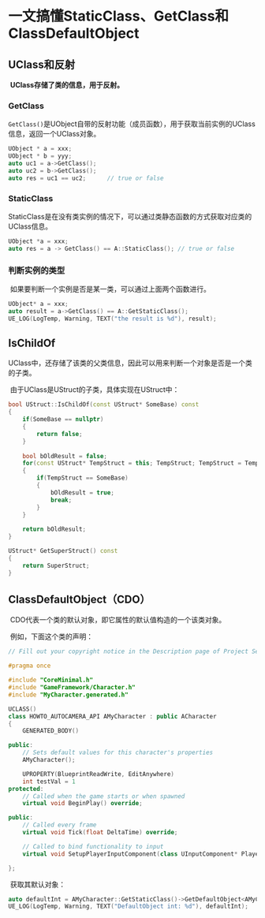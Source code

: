 # 一文搞懂StaticClass、GetClass和ClassDefaultObject

## UClass和反射

​	**UClass存储了类的信息，用于反射。**

### GetClass

​	`GetClass()`是UObject自带的反射功能（成员函数），用于获取当前实例的UClass信息，返回一个UClass对象。

```C++
UObject * a = xxx;
UObject * b = yyy;
auto uc1 = a->GetClass();
auto uc2 = b->GetClass();
auto res = uc1 == uc2;		// true or false
```

### StaticClass

​	StaticClass是在没有类实例的情况下，可以通过类静态函数的方式获取对应类的UClass信息。

```C++
UObject *a = xxx;
auto res = a -> GetClass() == A::StaticClass();	// true or false
```

### 判断实例的类型

​	如果要判断一个实例是否是某一类，可以通过上面两个函数进行。

```C++
UObject* a = xxx;
auto result = a->GetClass() == A::GetStaticClass();
UE_LOG(LogTemp, Warning, TEXT("the result is %d"), result);
```

## IsChildOf

​	UClass中，还存储了该类的父类信息，因此可以用来判断一个对象是否是一个类的子类。

​	由于UClass是UStruct的子类，具体实现在UStruct中：

```C++
bool UStruct::IsChildOf(const UStruct* SomeBase) const
{
	if(SomeBase == nullptr)
    {
        return false;
    }
    
    bool bOldResult = false;
    for(const UStruct* TempStruct = this; TempStruct; TempStruct = TempStruct->GetSuperStruct())
    {
        if(TempStruct == SomeBase)
        {
            bOldResult = true;
            break;
        }
	}
    
    return bOldResult;
}

UStruct* GetSuperStruct() const
{
	return SuperStruct;
}
```

## ClassDefaultObject（CDO）

​	CDO代表一个类的默认对象，即它属性的默认值构造的一个该类对象。

​	例如，下面这个类的声明：

```C++
// Fill out your copyright notice in the Description page of Project Settings.

#pragma once

#include "CoreMinimal.h"
#include "GameFramework/Character.h"
#include "MyCharacter.generated.h"

UCLASS()
class HOWTO_AUTOCAMERA_API AMyCharacter : public ACharacter
{
	GENERATED_BODY()

public:
	// Sets default values for this character's properties
	AMyCharacter();

	UPROPERTY(BlueprintReadWrite, EditAnywhere)
    int testVal = 1
protected:
	// Called when the game starts or when spawned
	virtual void BeginPlay() override;

public:	
	// Called every frame
	virtual void Tick(float DeltaTime) override;

	// Called to bind functionality to input
	virtual void SetupPlayerInputComponent(class UInputComponent* PlayerInputComponent) override;

};

```

​	获取其默认对象：

```C++
auto defaultInt = AMyCharacter::GetStaticClass()->GetDefaultObject<AMyCharacter>()->testVal;
UE_LOG(LogTemp, Warning, TEXT("DefaultObject int: %d"), defaultInt);
```

